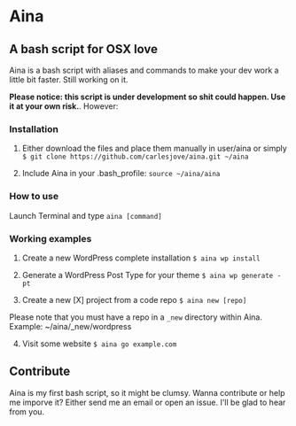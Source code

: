 Aina
====
A bash script for OSX love
--------------------------

Aina is a bash script with aliases and commands to make your dev work a little bit faster. 
Still working on it.

**Please notice: this script is under development so shit could happen. Use it at your own risk.**. However: 

### Installation
1. Either download the files and place them manually in user/aina or simply `$ git clone https://github.com/carlesjove/aina.git ~/aina`

2. Include Aina in your .bash_profile:
`source ~/aina/aina`

### How to use
Launch Terminal and type `aina [command]`

### Working examples
1. Create a new WordPress complete installation
`$ aina wp install`

2. Generate a WordPress Post Type for your theme
`$ aina wp generate -pt`

3. Create a new [X] project from a code repo
`$ aina new [repo]`

Please note that you must have a repo in a `_new` directory within Aina. Example: ~/aina/_new/wordpress

4. Visit some website
`$ aina go example.com`

Contribute
----------
Aina is my first bash script, so it might be clumsy. Wanna contribute or help me imporve it? Either send me an email or open an issue. I'll be glad to hear from you.
